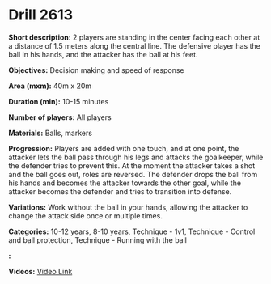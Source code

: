 # Drill 2613

**Short description:**
2 players are standing in the center facing each other at a distance of 1.5 meters along the central line. The defensive player has the ball in his hands, and the attacker has the ball at his feet.

**Objectives:**
Decision making and speed of response

**Area (mxm):**
40m x 20m

**Duration (min):**
10-15 minutes

**Number of players:**
All players

**Materials:**
Balls, markers

**Progression:**
Players are added with one touch, and at one point, the attacker lets the ball pass through his legs and attacks the goalkeeper, while the defender tries to prevent this. At the moment the attacker takes a shot and the ball goes out, roles are reversed. The defender drops the ball from his hands and becomes the attacker towards the other goal, while the attacker becomes the defender and tries to transition into defense.

**Variations:**
Work without the ball in your hands, allowing the attacker to change the attack side once or multiple times.

**Categories:**
10-12 years, 8-10 years, Technique - 1v1, Technique - Control and ball protection, Technique - Running with the ball

**:**


**Videos:**
[Video Link](https://www.youtube.com/embed/jOymdJd1b34)

